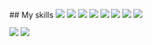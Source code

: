 <div> 
  ## My skills
  <img src="https://img.shields.io/badge/Python-14354C?style=for-the-badge&logo=python&logoColor=white"></img>
  <img src="https://img.shields.io/badge/HTML-239120?style=for-the-badge&logo=html5&logoColor=white"></img>
  <img src="https://img.shields.io/badge/HTML-239120?style=for-the-badge&logo=html5&logoColor=white"></img>
  <img src="https://img.shields.io/badge/C%2B%2B-00599C?style=for-the-badge&logo=c%2B%2B&logoColor=white"></img>
  <img src="https://img.shields.io/badge/Flask-000000?style=for-the-badge&logo=flask&logoColor=white"</img>
  <img src="https://img.shields.io/badge/SQLite-07405E?style=for-the-badge&logo=sqlite&logoColor=white"</img>
  <img src="https://img.shields.io/badge/Microsoft_Excel-217346?style=for-the-badge&logo=microsoft-excel&logoColor=white"</img>
  
  
  <img src="https://github-readme-streak-stats.herokuapp.com/?user=docafavarato&theme=dark"/>
  
  <a href="mailto:docafavarato@gmail.com" target="_blank"><img src="https://img.shields.io/badge/Gmail-D14836?style=for-the-badge&logo=gmail&logoColor=white"></img></a>
  <a href="https://www.linkedin.com/in/jo%C3%A3o-pedro-favarato-71z00b204/" target="_blank"><img src="https://img.shields.io/badge/-LinkedIn-%230077B5?style=for-the-badge&logo=linkedin&logoColor=white" target="_blank"></a> 
</div>
